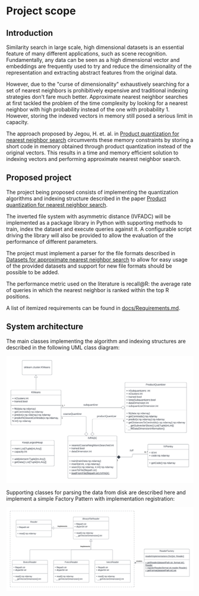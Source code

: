 # Project scope

## Introduction

Similarity search in large scale, high dimensional datasets is an essential feature of many different applications, such as scene recognition. Fundamentally, any data can be seen as a high dimensional vector and embeddings are frequently used to try and reduce the dimensionality of the representation and extracting abstract features from the original data.

However, due to the "curse of dimensionality" exhaustively searching for a set of nearest neighbors is prohibitively expensive and traditional indexing strategies don't fare much better. Approximate nearest neighbor searches at first tackled the problem of the time complexity by looking for a nearest neighbor with high probability instead of the one with probability 1. However, storing the indexed vectors in memory still posed a serious limit in capacity.

The approach proposed by Jegou, H. et. al. in [Product quantization for nearest neighbor search](https://lear.inrialpes.fr/pubs/2011/JDS11/jegou_searching_with_quantization.pdf) circumvents these memory constraints by storing a short code in memory obtained through product quantization instead of the original vectors. This results in a time and memory efficient solution to indexing vectors and performing approximate nearest neighbor search.

## Proposed project

The project being proposed consists of implementing the quantization algorithms and indexing structure described in the paper [Product quantization for nearest neighbor search](https://lear.inrialpes.fr/pubs/2011/JDS11/jegou_searching_with_quantization.pdf).

The inverted file system with asymmetric distance (IVFADC) will be implemented as a package library in Python with supporting methods to train, index the dataset and execute queries against it. A configurable script driving the library will also be provided to allow the evaluation of the performance of different parameters.

The project must implement a parser for the file formats described in [Datasets for approximate nearest neighbor search](http://corpus-texmex.irisa.fr/) to allow for easy usage of the provided datasets and support for new file formats should be possible to be added.

The performance metric used on the literature is recall@R: the average rate of queries in which the nearest neighbor is ranked within the top R positions.

A list of itemized requirements can be found in [docs/Requirements.md](Requirements.md).

## System architecture

The main classes implementing the algorithm and indexing structures are described in the following UML class diagram:

![UML diagram of data structures and quantizers](diagrams/IVFADC_diagram.png "UML diagram of data structures and quantizers")

Supporting classes for parsing the data from disk are described here and implement a simple Factory Pattern with implementation registration:

![UML diagram of binary file readers](diagrams/Readers_diagram.png "UML diagram of binary file readers")
